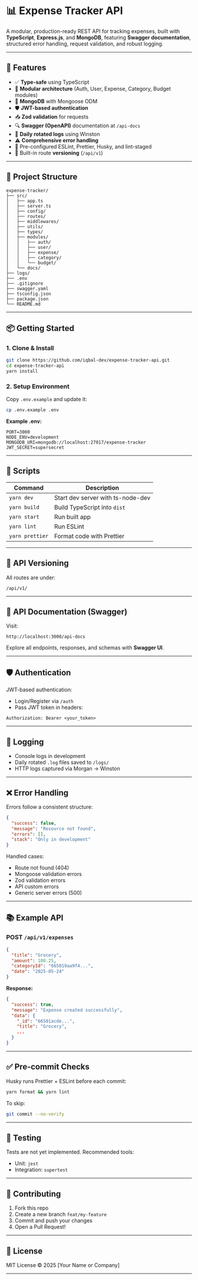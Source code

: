 # 📊 Expense Tracker API

A modular, production-ready REST API for tracking expenses, built with **TypeScript**, **Express.js**, and **MongoDB**, featuring **Swagger documentation**, structured error handling, request validation, and robust logging.

---

## 🚀 Features

- ✅ **Type-safe** using TypeScript
- 🔁 **Modular architecture** (Auth, User, Expense, Category, Budget modules)
- 🌱 **MongoDB** with Mongoose ODM
- 🛡️ **JWT-based authentication**
- 📥 **Zod validation** for requests
- 🔍 **Swagger (OpenAPI)** documentation at `/api-docs`
- 📂 **Daily rotated logs** using Winston
- ⚠️ **Comprehensive error handling**
- 🧪 Pre-configured ESLint, Prettier, Husky, and lint-staged
- 🧰 Built-in route **versioning** (`/api/v1`)

---

## 📁 Project Structure

```
expense-tracker/
├── src/
│   ├── app.ts
│   ├── server.ts
│   ├── config/
│   ├── routes/
│   ├── middlewares/
│   ├── utils/
│   ├── types/
│   ├── modules/
│   │   ├── auth/
│   │   ├── user/
│   │   ├── expense/
│   │   ├── category/
│   │   └── budget/
│   └── docs/
├── logs/
├── .env
├── .gitignore
├── swagger.yaml
├── tsconfig.json
├── package.json
└── README.md
```

---

## 📦 Getting Started

### 1. Clone & Install

```bash
git clone https://github.com/iqbal-dev/expense-tracker-api.git
cd expense-tracker-api
yarn install
```

### 2. Setup Environment

Copy `.env.example` and update it:

```bash
cp .env.example .env
```

**Example .env:**

```env
PORT=3000
NODE_ENV=development
MONGODB_URI=mongodb://localhost:27017/expense-tracker
JWT_SECRET=supersecret
```

---

## 🔧 Scripts

| Command         | Description                       |
| --------------- | --------------------------------- |
| `yarn dev`      | Start dev server with ts-node-dev |
| `yarn build`    | Build TypeScript into `dist`      |
| `yarn start`    | Run built app                     |
| `yarn lint`     | Run ESLint                        |
| `yarn prettier` | Format code with Prettier         |

---

## 📂 API Versioning

All routes are under:

```
/api/v1/
```

---

## 🧾 API Documentation (Swagger)

Visit:

```
http://localhost:3000/api-docs
```

Explore all endpoints, responses, and schemas with **Swagger UI**.

---

## 🛡️ Authentication

JWT-based authentication:

- Login/Register via `/auth`
- Pass JWT token in headers:

```
Authorization: Bearer <your_token>
```

---

## 🧰 Logging

- Console logs in development
- Daily rotated `.log` files saved to `/logs/`
- HTTP logs captured via Morgan → Winston

---

## ❌ Error Handling

Errors follow a consistent structure:

```json
{
  "success": false,
  "message": "Resource not found",
  "errors": [],
  "stack": "Only in development"
}
```

Handled cases:

- Route not found (404)
- Mongoose validation errors
- Zod validation errors
- API custom errors
- Generic server errors (500)

---

## 📚 Example API

### POST `/api/v1/expenses`

```json
{
  "title": "Grocery",
  "amount": 100.25,
  "categoryId": "665019aa9f4...",
  "date": "2025-05-24"
}
```

**Response:**

```json
{
  "success": true,
  "message": "Expense created successfully",
  "data": {
    "_id": "66501acde...",
    "title": "Grocery",
    ...
  }
}
```

---

## ✅ Pre-commit Checks

Husky runs Prettier + ESLint before each commit:

```bash
yarn format && yarn lint
```

To skip:

```bash
git commit --no-verify
```

---

## 🧪 Testing

Tests are not yet implemented. Recommended tools:

- Unit: `jest`
- Integration: `supertest`

---

## 🤝 Contributing

1. Fork this repo
2. Create a new branch `feat/my-feature`
3. Commit and push your changes
4. Open a Pull Request!

---

## 📄 License

MIT License © 2025 [Your Name or Company]

---
